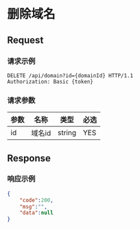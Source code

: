 # 删除域名

## Request

### 请求示例

```http
DELETE /api/domain?id={domainId} HTTP/1.1
Authorization: Basic {token}
```

### 请求参数

| 参数    | 名称   | 类型   | 必选 |
|---------|--------|--------|------|
| id      | 域名id | string | YES  |

## Response

### 响应示例

```json
{
    "code":200,
    "msg":"",
    "data":null
}
```